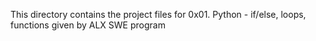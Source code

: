 This directory contains the project files for 0x01. Python - if/else, loops, functions given by
ALX SWE program
